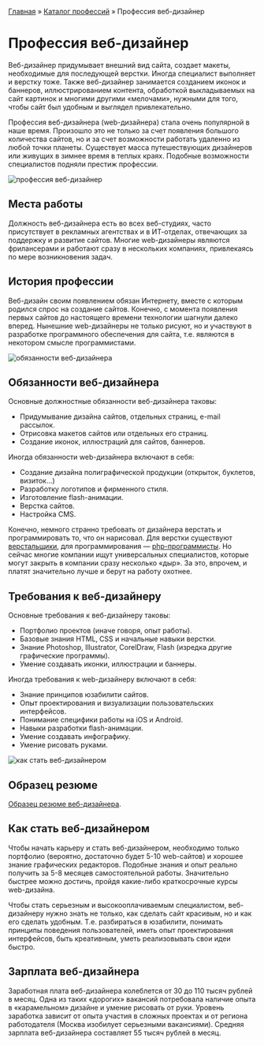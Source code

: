 [Главная](http://enjoy-job.ru/) » [Каталог профессий](http://enjoy-job.ru/professions/) » Профессия веб-дизайнер

# Профессия веб-дизайнер

Веб-дизайнер придумывает внешний вид сайта, создает макеты, необходимые для последующей верстки. Иногда специалист выполняет и верстку тоже. Также веб-дизайнер занимается созданием иконок и баннеров, иллюстрированием контента, обработкой выкладываемых на сайт картинок и многими другими «мелочами», нужными для того, чтобы сайт был удобным и выглядел привлекательно.

Профессия веб-дизайнера (web-дизайнера) стала очень популярной в наше время. Произошло это не только за счет появления большого количества сайтов, но и за счет возможности работать удаленно из любой точки планеты. Существует масса путешествующих дизайнеров или живущих в зимнее время в теплых краях. Подобные возможности специалистов подняли престиж профессии.

![профессия веб-дизайнер](http://enjoy-job.ru/wp-content/uploads/2010/09/webdesigner1.jpg)

## Места работы

Должность веб-дизайнера есть во всех веб-студиях, часто присутствует в рекламных агентствах и в ИТ-отделах, отвечающих за поддержку и развитие сайтов. Многие web-дизайнеры являются фрилансерами и работают сразу в нескольких компаниях, привлекаясь по мере возникновения задач.

## История профессии

Веб-дизайн своим появлением обязан Интернету, вместе с которым родился спрос на создание сайтов. Конечно, с момента появления первых сайтов до настоящего времени технологии шагнули далеко вперед. Нынешние web-дизайнеры не только рисуют, но и участвуют в разработке программного обеспечения для сайта, т.е. являются в некотором смысле программистами.

![обязанности веб-дизайнера](http://enjoy-job.ru/wp-content/uploads/2010/09/webdesigner2.jpg)

## Обязанности веб-дизайнера

Основные должностные обязанности веб-дизайнера таковы:

- Придумывание дизайна сайтов, отдельных страниц, e-mail рассылок.
- Отрисовка макетов сайтов или отдельных его страниц.
- Создание иконок, иллюстраций для сайтов, баннеров.

Иногда обязанности web-дизайнера включают в себя:

- Создание дизайна полиграфической продукции (открыток, буклетов, визиток…)
- Разработку логотипов и фирменного стиля.
- Изготовление flash-анимации.
- Верстка сайтов.
- Настройка CMS.

Конечно, немного странно требовать от дизайнера верстать и программировать то, что он нарисовал. Для верстки существуют [верстальщики](http://enjoy-job.ru/professions/verstalschik/), для программирования — [php-программисты](http://enjoy-job.ru/professions/php-programmist/). Но сейчас многие компании ищут универсальных специалистов, которые могут закрыть в компании сразу несколько «дыр». За это, впрочем, и платят значительно лучше и берут на работу охотнее.

## Требования к веб-дизайнеру

Основные требования к веб-дизайнеру таковы:

- Портфолио проектов (иначе говоря, опыт работы).
- Базовые знания HTML‚ CSS и начальные навыки верстки.
- Знание Photoshop, Illustrator, CorelDraw, Flash (изредка другие графические программы).
- Умение создавать иконки, иллюстрации и баннеры.

Иногда требования к web-дизайнеру включают в себя:

- Знание принципов юзабилити сайтов.
- Опыт проектирования и визуализации пользовательских интерфейсов.
- Понимание специфики работы на iOS и Android.
- Навыки разработки flash-анимации.
- Умение создавать инфографику.
- Умение рисовать руками.

![как стать веб-дизайнером](http://enjoy-job.ru/wp-content/uploads/2010/09/webdesigner3.jpg)

## Образец резюме

[Образец резюме веб-дизайнера](http://enjoy-job.ru/professions/web-designer/obrazets-rezume/).

## Как стать веб-дизайнером

Чтобы начать карьеру и стать веб-дизайнером, необходимо только портфолио (вероятно, достаточно будет 5-10 web-сайтов) и хорошее знание графических редакторов. Подобные знания и опыт реально получить за 5-8 месяцев самостоятельной работы. Значительно быстрее можно достичь, пройдя какие-либо краткосрочные курсы web-дизайна.

Чтобы стать серьезным и высокооплачиваемым специалистом, веб-дизайнеру нужно знать не только, как сделать сайт красивым, но и как его сделать удобным. Т.е. разбираться в юзабилити, понимать принципы поведения пользователей, иметь опыт проектирования интерфейсов, быть креативным, уметь реализовывать свои идеи быстро.

## Зарплата веб-дизайнера

Заработная плата веб-дизайнера колеблется от 30 до 110 тысяч рублей в месяц. Одна из таких «дорогих» вакансий потребовала наличие опыта в «карамельном» дизайне и умение рисовать от руки. Уровень заработка зависит от опыта участия в сложных проектах и от региона работодателя (Москва изобилует серьезными вакансиями). Средняя зарплата веб-дизайнера составляет 55 тысяч рублей в месяц.